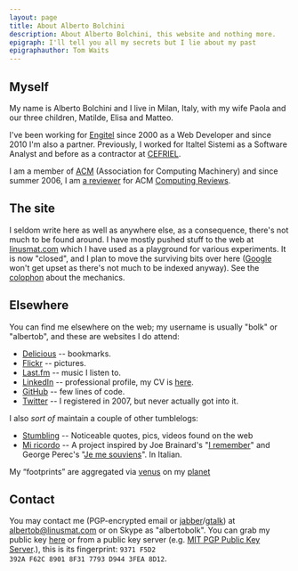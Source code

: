 ```yaml
---
layout: page
title: About Alberto Bolchini
description: About Alberto Bolchini, this website and nothing more.
epigraph: I'll tell you all my secrets but I lie about my past
epigraphauthor: Tom Waits
---
```


## Myself

My name is Alberto Bolchini and I live in Milan, Italy, with my wife Paola and our three children, Matilde, Elisa and Matteo.

I've been working for [Engitel](http://www.engitel.com) since 2000 as a Web Developer and since 2010 I'm also a partner.
Previously, I worked for Italtel Sistemi as a Software Analyst and before as a contractor at [CEFRIEL](http://www.cefriel.it). 

I am a member of [ACM](http://www.acm.org) (Association for Computing Machinery) and since summer 2006, I am [a reviewer](http://www.reviews.com/browse/browse_reviewers.cfm?reviewer_id=123101) 
for ACM [Computing Reviews](http://www.reviews.com).


## The site

I seldom write here as well as anywhere else, as a consequence, there's not much to be found around.
I have mostly pushed stuff to the web at <a href="http://linusmat.com" title="yes, it's closed">linusmat.com</a> which I have used as a 
playground for various experiments. It is now "closed", and I plan to move the surviving bits over here 
(<a href="http://www.google.com/#q=site:linusmat.com&amp;fp=1">Google</a> won't get upset as there's not much 
to be indexed anyway). See the [colophon](/colophon.html) about the mechanics.

## Elsewhere

You can find me elsewhere on the web; my username is usually "bolk" or "albertob", and these are websites I do attend: 

* [Delicious](http://www.delicious.com/bolk) -- bookmarks.
* [Flickr](http://www.flickr.com/photos/albertob/) -- pictures.
* [Last.fm](http://last.fm/user/bolk) -- music I listen to.
* [LinkedIn](http://it.linkedin.com/in/albertobolchini) -- professional profile, my CV is [here](/stuff/alberto-bolchini-cv.pdf).
* [GitHub](http://github.com/bolk) -- few lines of code.
* [Twitter](http://twitter.com/albertob) -- I registered in 2007, but never actually got into it.

I also <em>sort of</em> maintain a couple of other tumblelogs:

* [Stumbling](http://stumbling.linusmat.com/) -- Noticeable quotes, pics, videos found on the web
* [Mi ricordo](http://miricordo.linusmat.com/) -- A project inspired by Joe Brainard's "[I remember](http://www.amazon.com/gp/product/1887123482?ie=UTF8&tag=linusmat-20&linkCode=as2&camp=1789&creative=9325&creativeASIN=1887123482)" and George Perec's "[Je me souviens](http://www.amazon.com/gp/product/2012354564?ie=UTF8&tag=linusmat-20&linkCode=as2&camp=1789&creative=9325&creativeASIN=2012354564)". In Italian.

My <q>footprints</q> are aggregated via [venus](http://intertwingly.net/code/venus/) on my [planet](http://planet.linusmat.com)

## Contact

You may contact me (PGP-encrypted email or [jabber](http://www.jabber.org/)/[gtalk](http://www.google.com/talk/)) at [albertob@linusmat.com](mailto:albertob@linusmat.com) or 
on Skype as "albertobolk". You can grab my public key <a href="/stuff/pubkey.asc">here</a> or from a public key server 
(e.g. [MIT PGP Public Key Server](http://pgp.mit.edu:11371/pks/lookup?search=albertob@linusmat.com&op=index).), this is
its fingerprint: <code>9371 F5D2 392A F62C 8901  8F31 7793 D944 3FEA 8D12</code>.
